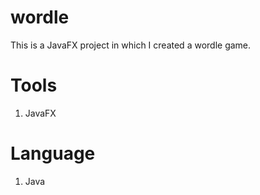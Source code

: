 # wordle
This is a JavaFX project in which I created a wordle game.

# Tools
1. JavaFX

# Language
1. Java


